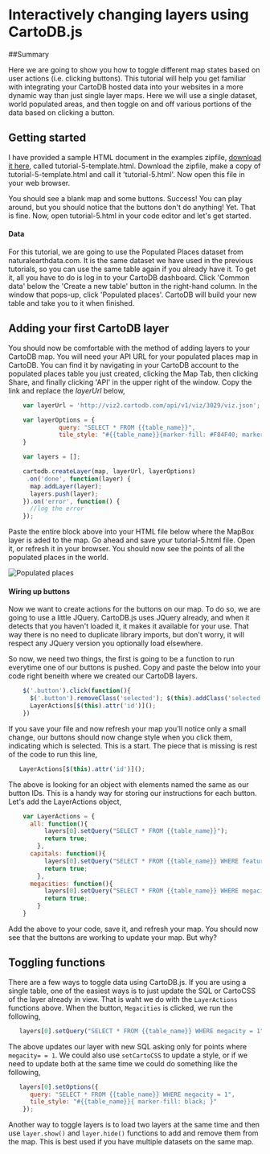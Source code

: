 Interactively changing layers using CartoDB.js
== 

##Summary

Here we are going to show you how to toggle different map states based on user actions (i.e. clicking buttons). This tutorial will help you get familiar with integrating your CartoDB hosted data into your websites in a more dynamic way than just single layer maps. Here we will use a single dataset, world populated areas, and then toggle on and off various portions of the data based on clicking a button. 

## Getting started

I have provided a sample HTML document in the examples zipfile, [download it here](https://raw.github.com/Vizzuality/CartoDB-Tutorials/master/cartodb-js/data/examples.zip), called tutorial-5-template.html. Download the zipfile, make a copy of tutorial-5-template.html and call it 'tutorial-5.html'. Now open this file in your web browser.

You should see a blank map and some buttons. Success! You can play around, but you should notice that the buttons don't do anything! Yet. That is fine. Now, open tutorial-5.html in your code editor and let's get started.


#### Data

For this tutorial, we are going to use the Populated Places dataset from naturalearthdata.com. It is the same dataset we have used in the previous tutorials, so you can use the same table again if you already have it. To get it, all you have to do is log in to your CartoDB dashboard. Click 'Common data' below the 'Create a new table' button in the right-hand column. In the window that pops-up, click 'Populated places'. CartoDB will build your new table and take you to it when finished. 

## Adding your first CartoDB layer

You should now be comfortable with the method of adding layers to your CartoDB map. You will need your API URL for your populated places map in CartoDB. You can find it by navigating in your CartoDB account to the populated places table you just created, clicking the Map Tab, then clicking Share, and finally clicking 'API' in the upper right of the window. Copy the link and replace the *layerUrl* below, 

```js
    var layerUrl = 'http://viz2.cartodb.com/api/v1/viz/3029/viz.json';

    var layerOptions = {
              query: "SELECT * FROM {{table_name}}",
              tile_style: "#{{table_name}}{marker-fill: #F84F40; marker-width: 8; marker-line-color: white; marker-line-width: 2; marker-clip: false; marker-allow-overlap: true;} "
    }

    var layers = [];

    cartodb.createLayer(map, layerUrl, layerOptions)
     .on('done', function(layer) {
      map.addLayer(layer);
      layers.push(layer);
    }).on('error', function() {
      //log the error
    });
```

Paste the entire block above into your HTML file below where the MapBox layer is aded to the map. Go ahead and save your tutorial-5.html file. Open it, or refresh it in your browser. You should now see the points of all the populated places in the world. 

![Populated places](http://i.imgur.com/tXeSR.png)

#### Wiring up buttons

Now we want to create actions for the buttons on our map. To do so, we are going to use a little JQuery. CartoDB.js uses JQuery already, and when it detects that you haven't loaded it, it makes it available for your use. That way there is no need to duplicate library imports, but don't worry, it will respect any JQuery version you optionally load elsewhere. 

So now, we need two things, the first is going to be a function to run everytime one of our buttons is pushed. Copy and paste the below into your code right beneith where we created our CartoDB layers. 

```js
    $('.button').click(function(){
      $('.button').removeClass('selected'); $(this).addClass('selected');
      LayerActions[$(this).attr('id')]();
    })
```

If you save your file and now refresh your map you'll notice only a small change, our buttons should now change style when you click them, indicating which is selected. This is a start. The piece that is missing is rest of the code to run this line,

```js
   LayerActions[$(this).attr('id')]();
```

The above is looking for an object with elements named the same as our button IDs. This is a handy way for storing our instructions for each button. Let's add the LayerActions object,

```js
    var LayerActions = {
      all: function(){
          layers[0].setQuery("SELECT * FROM {{table_name}}");
          return true;
        },
      capitals: function(){
          layers[0].setQuery("SELECT * FROM {{table_name}} WHERE featurecla = 'Admin-0 capital'");
          return true;
        },
      megacities: function(){
          layers[0].setQuery("SELECT * FROM {{table_name}} WHERE megacity = 1");
          return true;
        }
    }
```

Add the above to your code, save it, and refresh your map. You should now see that the buttons are working to update your map. But why?

## Toggling functions

There are a few ways to toggle data using CartoDB.js. If you are using a single table, one of the easiest ways is to just update the SQL or CartoCSS of the layer already in view. That is waht we do with the ```LayerActions``` functions above. When the button, ```Megacities``` is clicked, we run the following,

```js
   layers[0].setQuery("SELECT * FROM {{table_name}} WHERE megacity = 1");
```

The above updates our layer with new SQL asking only for points where ```megacity= = 1```. We could also use ```setCartoCSS``` to update a style, or if we need to update both at the same time we could do something like the following,

```js
   layers[0].setOptions({
      query: "SELECT * FROM {{table_name}} WHERE megacity = 1",
      tile_style: "#{{table_name}}{ marker-fill: black; }"
    });
```

Another way to toggle layers is to load two layers at the same time and then use ```layer.show()``` and ```layer.hide()``` functions to add and remove them from the map. This is best used if you have multiple datasets on the same map.



